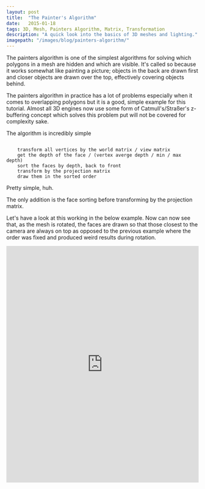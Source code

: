 ```yaml
---
layout: post
title:  "The Painter's Algorithm"
date:   2015-01-18
tags: 3D, Mesh, Painters Algorithm, Matrix, Transformation
description: "A quick look into the basics of 3D meshes and lighting."
imagepath: "/images/blog/painters-algorithm/"
---
```


The painters algorithm is one of the simplest algorithms for solving which polygons in a mesh are hidden and which are visible.
It's called so because it works somewhat like painting a picture; objects in the back are drawn first and closer objects are drawn over the top, effectively covering objects behind.

The painters algorithm in practice has a lot of problems especially when it comes to overlapping polygons but it is a good, simple example for this tutorial.
Almost all 3D engines now use some form of Catmull's/Straßer's z-buffering concept which solves this problem put will not be covered for complexity sake.

The algorithm is incredibly simple

<code>
	transform all vertices by the world matrix / view matrix
	get the depth of the face / (vertex averge depth / min / max depth)
	sort the faces by depth, back to front
	transform by the projection matrix
	draw them in the sorted order
</code>

Pretty simple, huh.

The only addition is the face sorting before transforming by the projection matrix.

Let's have a look at this working in the below example. Now can now see that, as the mesh is rotated, the faces are drawn so that those closest to the camera are always on top as opposed to the previous example where the order was fixed and produced weird results during rotation.

<iframe width="100%" height="620px" src="http://jsfiddle.net/jpcetwyq/2/embedded/result,js,resources,html,css/" allowfullscreen="allowfullscreen" frameborder="0"></iframe>
